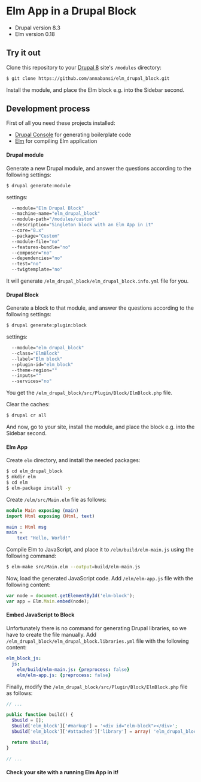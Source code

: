 # Elm App in a Drupal Block

- Drupal version 8.3
- Elm version 0.18



## Try it out

Clone this repository to your [Drupal 8](https://www.drupal.org/download) site's `/modules` directory:

```bash
$ git clone https://github.com/annabansi/elm_drupal_block.git
```
Install the module, and place the Elm block e.g. into the Sidebar second.



## Development process

First of all you need these projects installed:

- [Drupal Console](https://docs.drupalconsole.com/en/index.html) for generating boilerplate code
- [Elm](https://guide.elm-lang.org/install.html) for compiling Elm application



#### Drupal module

Generate a new Drupal module, and answer the questions according to the following settings:

```bash
$ drupal generate:module
```

settings:
```bash
  --module="Elm Drupal Block"
  --machine-name="elm_drupal_block"
  --module-path="/modules/custom"
  --description="Singleton block with an Elm App in it"
  --core="8.x"
  --package="Custom"
  --module-file="no"
  --features-bundle="no"
  --composer="no"
  --dependencies="no"
  --test="no"
  --twigtemplate="no"
```

It will generate `/elm_drupal_block/elm_drupal_block.info.yml` file for you.


#### Drupal Block

Generate a block to that module, and answer the questions according to the following settings:

```bash
$ drupal generate:plugin:block
```

settings:
```bash
  --module="elm_drupal_block"
  --class="ElmBlock"
  --label="Elm block"
  --plugin-id="elm_block"
  --theme-region=""
  --inputs=""
  --services="no"
```

You get the `/elm_drupal_block/src/Plugin/Block/ElmBlock.php` file.


Clear the caches:

```bash
$ drupal cr all
```

And now, go to your site, install the module, and place the block e.g. into the Sidebar second.


#### Elm App

Create `elm` directory, and install the needed packages:

```bash
$ cd elm_drupal_block
$ mkdir elm
$ cd elm
$ elm-package install -y
```

Create `/elm/src/Main.elm` file as follows:

```elm
module Main exposing (main)
import Html exposing (Html, text)

main : Html msg
main =
    text "Hello, World!"
```


Compile Elm to JavaScript, and place it to `/elm/build/elm-main.js` using the following command:

```bash
$ elm-make src/Main.elm --output=build/elm-main.js
```

Now, load the generated JavaScript code. Add `/elm/elm-app.js` file with the following content:

```javascript
var node = document.getElementById('elm-block');
var app = Elm.Main.embed(node);
```


#### Embed JavaScript to Block

Unfortunately there is no command for generating Drupal libraries, so we have to create the file manually.
Add `/elm_drupal_block/elm_drupal_block.libraries.yml` file with the following content:

```yml
elm_block_js:
  js:
    elm/build/elm-main.js: {preprocess: false}
    elm/elm-app.js: {preprocess: false}
```


Finally, modify the `/elm_drupal_block/src/Plugin/Block/ElmBlock.php` file as follows:

```php
// ...

public function build() {
  $build = [];
  $build['elm_block']['#markup'] = '<div id="elm-block"></div>';
  $build['elm_block']['#attached']['library'] = array( 'elm_drupal_block/elm_block_js', );

  return $build;
}

// ...
```


#### Check your site with a running Elm App in it!
